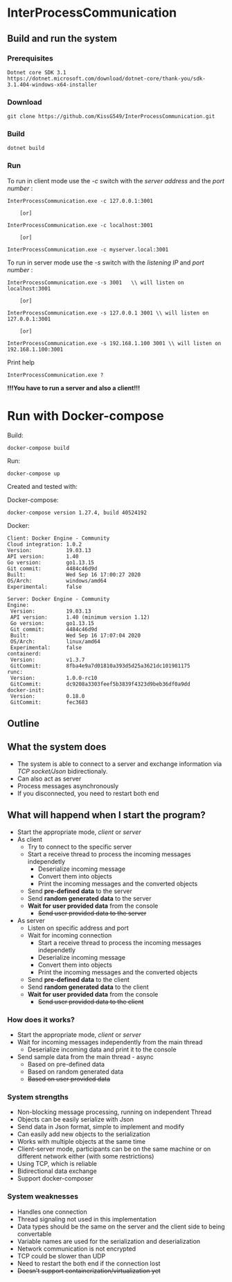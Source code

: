 ﻿# InterProcessCommunication
 
##  Build and run the system

### Prerequisites

    Dotnet core SDK 3.1
    https://dotnet.microsoft.com/download/dotnet-core/thank-you/sdk-3.1.404-windows-x64-installer

### Download

    git clone https://github.com/KissG549/InterProcessCommunication.git

### Build

    dotnet build    

### Run

To run in client mode use the *-c* switch with the *server address* and the *port number* :
    
    InterProcessCommunication.exe -c 127.0.0.1:3001
    
        [or]

    InterProcessCommunication.exe -c localhost:3001
    
        [or]
    
    InterProcessCommunication.exe -c myserver.local:3001
    
To run in server mode use the *-s* switch with the *listening IP* and *port number* :

    InterProcessCommunication.exe -s 3001   \\ will listen on localhost:3001

        [or] 

    InterProcessCommunication.exe -s 127.0.0.1 3001 \\ will listen on 127.0.0.1:3001
    
        [or]

    InterProcessCommunication.exe -s 192.168.1.100 3001 \\ will listen on 192.168.1.100:3001
    
Print help

    InterProcessCommunication.exe ?

**!!!You have to run a server and also a client!!!**

# Run with Docker-compose


Build:
```
docker-compose build
```

Run:
```
docker-compose up
```

Created and tested with:

Docker-compose:

    docker-compose version 1.27.4, build 40524192

Docker:

    Client: Docker Engine - Community
    Cloud integration: 1.0.2
    Version:           19.03.13
    API version:       1.40
    Go version:        go1.13.15
    Git commit:        4484c46d9d
    Built:             Wed Sep 16 17:00:27 2020
    OS/Arch:           windows/amd64
    Experimental:      false

    Server: Docker Engine - Community
    Engine:
     Version:          19.03.13
     API version:      1.40 (minimum version 1.12)
     Go version:       go1.13.15
     Git commit:       4484c46d9d
     Built:            Wed Sep 16 17:07:04 2020
     OS/Arch:          linux/amd64
     Experimental:     false
    containerd:
     Version:          v1.3.7
     GitCommit:        8fba4e9a7d01810a393d5d25a3621dc101981175
    runc:
     Version:          1.0.0-rc10
     GitCommit:        dc9208a3303feef5b3839f4323d9beb36df0a9dd
    docker-init:
     Version:          0.18.0
     GitCommit:        fec3683


## Outline

## What the system does

* The system is able to connect to a server and exchange information via *TCP socket/Json* bidirectionaly.
* Can also act as server
* Process messages asynchronously
* If you disconnected, you need to restart both end

## What will happend when I start the program?

* Start the appropriate mode, *client* or *server*
* As client
   * Try to connect to the specific server
   * Start a receive thread to process the incoming messages independetly
       * Deserialize incoming message
       * Convert them into objects
       * Print the incoming messages and the converted objects
   * Send **pre-defined data** to the server
   * Send **random generated data** to the server
   * **Wait for user provided data** from the console
       * ~~Send user provided data to the server~~
* As server
   * Listen on specific address and port
   * Wait for incoming connection
       * Start a receive thread to process the incoming messages independetly
       * Deserialize incoming message
       * Convert them into objects
       * Print the incoming messages and the converted objects
   * Send **pre-defined data** to the client
   * Send **random generated data** to the client
   * **Wait for user provided data** from the console
       * ~~Send user provided data to the client~~

### How does it works?

 * Start the appropriate mode, *client* or *server*
 * Wait for incoming messages independently from the main thread
    * Deserialize incoming data and print it to the console
 * Send sample data from the main thread - async
    * Based on pre-defined data
    * Based on random generated data
    * ~~Based on user provided data~~


### System strengths

* Non-blocking message processing, running on independent Thread
* Objects can be easily serialize with Json
* Send data in Json format, simple to implement and modify
* Can easily add new objects to the serialization
* Works with multiple objects at the same time
* Client-server mode, participants can be on the same machine or on different network either (with some restrictions)
* Using TCP, which is reliable
* Bidirectional data exchange
* Support docker-composer

### System weaknesses

* Handles one connection 
* Thread signaling not used in this implementation
* Data types should be the same on the server and the client side to being convertable
* Variable names are used for the serialization and deserialization
* Network communication is not encrypted
* TCP could be slower than UDP
* Need to restart the both end if the connection lost
* ~~Doesn't support containerization/virtualization yet~~ 
